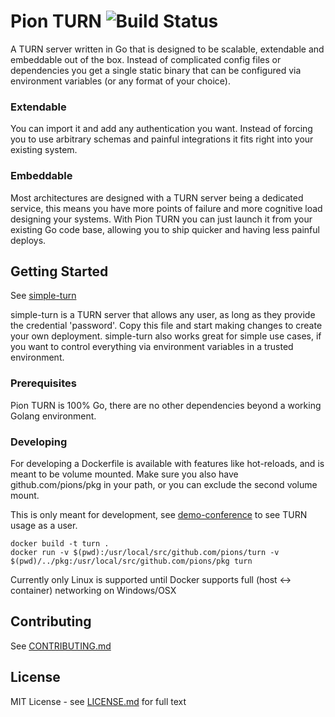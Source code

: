 # Pion TURN ![Build Status](https://travis-ci.org/pions/turn.svg?branch=master)

A TURN server written in Go that is designed to be scalable, extendable and embeddable out of the box.
Instead of complicated config files or dependencies you get a single static binary that can be
configured via environment variables (or any format of your choice).

### Extendable
You can import it and add any authentication you want.  Instead of forcing you to use arbitrary
schemas and painful integrations it fits right into your existing system.

### Embeddable
Most architectures are designed with a TURN server being a dedicated service, this means you have more points of failure and more
cognitive load designing your systems. With Pion TURN you can just launch it from your existing Go code base, allowing you to ship
quicker and having less painful deploys.

## Getting Started
See [simple-turn](https://github.com/pions/turn/blob/master/cmd/simple-turn.go)

simple-turn is a TURN server that allows any user, as long as they provide the credential 'password'. Copy this file
and start making changes to create your own deployment. simple-turn also works great for simple use cases, if you want to control
everything via environment variables in a trusted environment.

### Prerequisites
Pion TURN is 100% Go, there are no other dependencies beyond a working Golang environment.

### Developing
For developing a Dockerfile is available with features like hot-reloads, and is meant to be volume mounted.
Make sure you also have github.com/pions/pkg in your path, or you can exclude the second volume mount.

This is only meant for development, see [demo-conference](https://github.com/pions/demo-conference)
to see TURN usage as a user.
```
docker build -t turn .
docker run -v $(pwd):/usr/local/src/github.com/pions/turn -v $(pwd)/../pkg:/usr/local/src/github.com/pions/pkg turn
```

Currently only Linux is supported until Docker supports full (host <-> container) networking on Windows/OSX

## Contributing
See [CONTRIBUTING.md](CONTRIBUTING.md)

## License
MIT License - see [LICENSE.md](LICENSE.md) for full text
